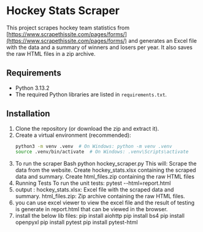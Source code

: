# Hockey Stats Scraper

This project scrapes hockey team statistics from [https://www.scrapethissite.com/pages/forms/](https://www.scrapethissite.com/pages/forms/) and generates an Excel file with the data and a summary of winners and losers per year.  It also saves the raw HTML files in a zip archive.

## Requirements

- Python 3.13.2
- The required Python libraries are listed in `requirements.txt`.

## Installation

1. Clone the repository (or download the zip and extract it).
2. Create a virtual environment (recommended):
   ```bash
   python3 -m venv .venv  # On Windows: python -m venv .venv
   source .venv/bin/activate  # On Windows: .venv\Scripts\activate
3. To run the scraper  Bash  python hockey_scraper.py
   This will:
   Scrape the data from the website.
   Create hockey_stats.xlsx containing the scraped data and summary.
   Create html_files.zip containing the raw HTML files
4. Running Tests
   To run the unit tests: pytest --html=report.html 
5. output :
   hockey_stats.xlsx: Excel file with the scraped data and summary.
   html_files.zip: Zip archive containing the raw HTML files.
6. you can use excel viewer to view the excel file and the result of testing is generate in report.html that can be viewed
   in the browser.
7. install the below lib files:
   pip install aiohttp
   pip install bs4
   pip install openpyxl
   pip install pytest
   pip install pytest-html
  



